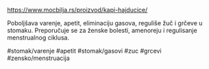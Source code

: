 https://www.mocbilja.rs/proizvod/kapi-hajducice/

Poboljšava varenje, apetit, eliminaciju gasova, reguliše žuč i grčeve u stomaku. Preporučuje se za ženske bolesti, amenoreju i regulisanje menstrualnog ciklusa.

#stomak/varenje #apetit #stomak/gasovi #zuc #grcevi #zensko/menstruacija 